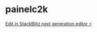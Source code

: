 # painelc2k

[Edit in StackBlitz next generation editor ⚡️](https://stackblitz.com/~/github.com/brunoskl1512/painelc2k)